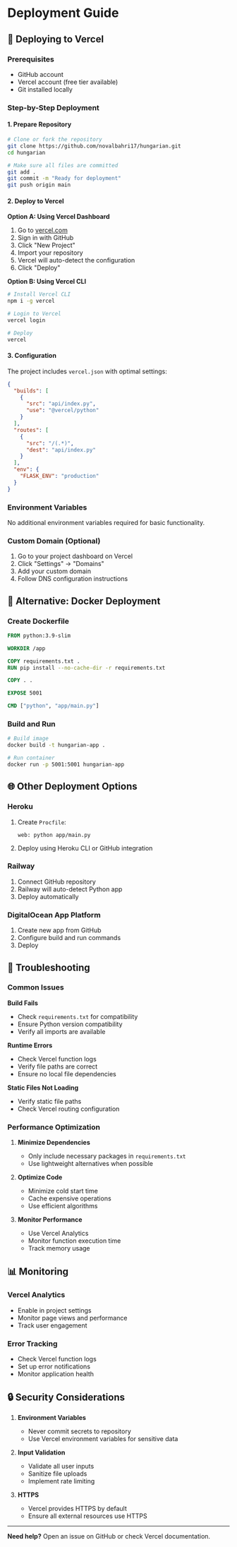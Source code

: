 # Deployment Guide

## 🚀 Deploying to Vercel

### Prerequisites
- GitHub account
- Vercel account (free tier available)
- Git installed locally

### Step-by-Step Deployment

#### 1. Prepare Repository
```bash
# Clone or fork the repository
git clone https://github.com/novalbahri17/hungarian.git
cd hungarian

# Make sure all files are committed
git add .
git commit -m "Ready for deployment"
git push origin main
```

#### 2. Deploy to Vercel

**Option A: Using Vercel Dashboard**
1. Go to [vercel.com](https://vercel.com)
2. Sign in with GitHub
3. Click "New Project"
4. Import your repository
5. Vercel will auto-detect the configuration
6. Click "Deploy"

**Option B: Using Vercel CLI**
```bash
# Install Vercel CLI
npm i -g vercel

# Login to Vercel
vercel login

# Deploy
vercel
```

#### 3. Configuration
The project includes `vercel.json` with optimal settings:
```json
{
  "builds": [
    {
      "src": "api/index.py",
      "use": "@vercel/python"
    }
  ],
  "routes": [
    {
      "src": "/(.*)",
      "dest": "api/index.py"
    }
  ],
  "env": {
    "FLASK_ENV": "production"
  }
}
```

### Environment Variables
No additional environment variables required for basic functionality.

### Custom Domain (Optional)
1. Go to your project dashboard on Vercel
2. Click "Settings" → "Domains"
3. Add your custom domain
4. Follow DNS configuration instructions

## 🐳 Alternative: Docker Deployment

### Create Dockerfile
```dockerfile
FROM python:3.9-slim

WORKDIR /app

COPY requirements.txt .
RUN pip install --no-cache-dir -r requirements.txt

COPY . .

EXPOSE 5001

CMD ["python", "app/main.py"]
```

### Build and Run
```bash
# Build image
docker build -t hungarian-app .

# Run container
docker run -p 5001:5001 hungarian-app
```

## 🌐 Other Deployment Options

### Heroku
1. Create `Procfile`:
   ```
   web: python app/main.py
   ```
2. Deploy using Heroku CLI or GitHub integration

### Railway
1. Connect GitHub repository
2. Railway will auto-detect Python app
3. Deploy automatically

### DigitalOcean App Platform
1. Create new app from GitHub
2. Configure build and run commands
3. Deploy

## 🔧 Troubleshooting

### Common Issues

**Build Fails**
- Check `requirements.txt` for compatibility
- Ensure Python version compatibility
- Verify all imports are available

**Runtime Errors**
- Check Vercel function logs
- Verify file paths are correct
- Ensure no local file dependencies

**Static Files Not Loading**
- Verify static file paths
- Check Vercel routing configuration

### Performance Optimization

1. **Minimize Dependencies**
   - Only include necessary packages in `requirements.txt`
   - Use lightweight alternatives when possible

2. **Optimize Code**
   - Minimize cold start time
   - Cache expensive operations
   - Use efficient algorithms

3. **Monitor Performance**
   - Use Vercel Analytics
   - Monitor function execution time
   - Track memory usage

## 📊 Monitoring

### Vercel Analytics
- Enable in project settings
- Monitor page views and performance
- Track user engagement

### Error Tracking
- Check Vercel function logs
- Set up error notifications
- Monitor application health

## 🔒 Security Considerations

1. **Environment Variables**
   - Never commit secrets to repository
   - Use Vercel environment variables for sensitive data

2. **Input Validation**
   - Validate all user inputs
   - Sanitize file uploads
   - Implement rate limiting

3. **HTTPS**
   - Vercel provides HTTPS by default
   - Ensure all external resources use HTTPS

---

**Need help?** Open an issue on GitHub or check Vercel documentation.